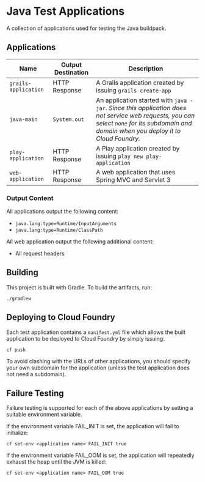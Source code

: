 # Java Test Applications

A collection of applications used for testing the Java buildpack.

## Applications

| Name | Output Destination | Description
| ---- | ------ | -----------
`grails-application` | HTTP Response | A Grails application created by issuing `grails create-app`
`java-main` | `System.out` | An application started with `java -jar`. _Since this application does not service web requests, you can select `none` for its subdomain and domain when you deploy it to Cloud Foundry._
`play-application` | HTTP Response | A Play application created by issuing `play new play-application`
`web-application` | HTTP Response | A web application that uses Spring MVC and Servlet 3

### Output Content
All applications output the following content:

* `java.lang:type=Runtime/InputArguments`
* `java.lang:type=Runtime/ClassPath`

All web application output the following additional content:

* All request headers

## Building

This project is built with Gradle. To build the artifacts, run:

```plain
./gradlew
```

## Deploying to Cloud Foundry

Each test application contains a `manifest.yml` file which allows the built application to be deployed to Cloud Foundry by simply issuing:

```plain
cf push
```

To avoid clashing with the URLs of other applications, you should specify your own subdomain for the application (unless the test application
does not need a subdomain).

## Failure Testing

Failure testing is supported for each of the above applications by setting a suitable environment variable.

If the environment variable FAIL_INIT is set, the application will fail to initialize:

```plain
cf set-env <application name> FAIL_INIT true
```

If the environment variable FAIL_OOM is set, the application will repeatedly exhaust the heap until the JVM is killed:

```plain
cf set-env <application name> FAIL_OOM true
```
